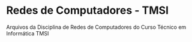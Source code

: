 # Redes de Computadores - TMSI
Arquivos da Disciplina de Redes de Computadores do Curso Técnico em Informática TMSI
